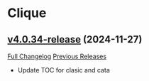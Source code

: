 # Clique

## [v4.0.34-release](https://github.com/jnwhiteh/Clique/tree/v4.0.34-release) (2024-11-27)
[Full Changelog](https://github.com/jnwhiteh/Clique/compare/v4.0.33-release...v4.0.34-release) [Previous Releases](https://github.com/jnwhiteh/Clique/releases)

- Update TOC for clasic and cata  
